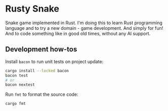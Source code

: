 # Rusty Snake

Snake game implemented in Rust. I'm doing this to learn Rust programming language and to try a new domain - game development. And simply for fun! And to code something like in good old times, without any AI support.

## Development how-tos

Install `bacon` to run unit tests on project update:

```bash
cargo install --locked bacon
bacon test
# or
bacon nextest
```

Run `fmt` to format the source code:

```bash
cargo fmt
```
